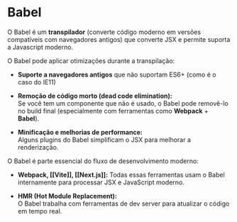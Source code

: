 # Babel

O Babel é um **transpilador** (converte código moderno em versões compatíveis com navegadores antigos) que converte JSX e permite suporta a Javascript moderno.

O Babel pode aplicar otimizações durante a transpilação:

- **Suporte a navegadores antigos** que não suportam ES6+ (como é o caso do IE11)

- **Remoção de código morto (dead code elimination):**  
    Se você tem um componente que não é usado, o Babel pode removê-lo no build final (especialmente com ferramentas como **Webpack** + **Babel**).

- **Minificação e melhorias de performance:**  
    Alguns plugins do Babel simplificam o JSX para melhorar a renderização.

O Babel é parte essencial do fluxo de desenvolvimento moderno:

- **Webpack, [[Vite]], [[Next.js]]:** Todas essas ferramentas usam o Babel internamente para processar JSX e JavaScript moderno.
    
- **HMR (Hot Module Replacement):**  
    O Babel trabalha com ferramentas de dev server para atualizar o código em tempo real.